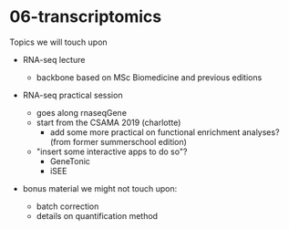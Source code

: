 # 06-transcriptomics

Topics we will touch upon

- RNA-seq lecture
  - backbone based on MSc Biomedicine and previous editions
- RNA-seq practical session
  - goes along rnaseqGene
  - start from the CSAMA 2019 (charlotte)
    - add some more practical on functional enrichment analyses? (from former summerschool edition)
  - "insert some interactive apps to do so"?
    - GeneTonic
    - iSEE
    
- bonus material we might not touch upon:
  - batch correction
  - details on quantification method
  